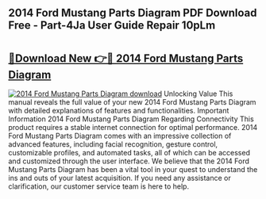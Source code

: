 ## 2014 Ford Mustang Parts Diagram PDF Download Free - Part-4Ja User Guide Repair 10pLm

# <h2><a href="http://dfth3a.blite.top/?on=2014+Ford+Mustang+Parts+Diagram">🔗Download New 👉🔴 2014 Ford Mustang Parts Diagram</a></h2>

[![2014 Ford Mustang Parts Diagram download](https://i.imgur.com/lujVjoI.png)](http://dfth3a.blite.top/?on=2014+Ford+Mustang+Parts+Diagram)
Unlocking Value This manual reveals the full value of your new 2014 Ford Mustang Parts Diagram with detailed explanations of features and functionalities. Important Information 2014 Ford Mustang Parts Diagram Regarding Connectivity This product requires a stable internet connection for optimal performance. 2014 Ford Mustang Parts Diagram comes with an impressive collection of advanced features, including facial recognition, gesture control, customizable profiles, and automated tasks, all of which can be accessed and customized through the user interface. We believe that the 2014 Ford Mustang Parts Diagram has been a vital tool in your quest to understand the ins and outs of your latest acquisition. If you need any assistance or clarification, our customer service team is here to help.
